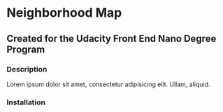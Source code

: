 # Neighborhood Map
## Created for the Udacity Front End Nano Degree Program

### Description
Lorem ipsum dolor sit amet, consectetur adipisicing elit. Ullam, aliquid.
### Installation

